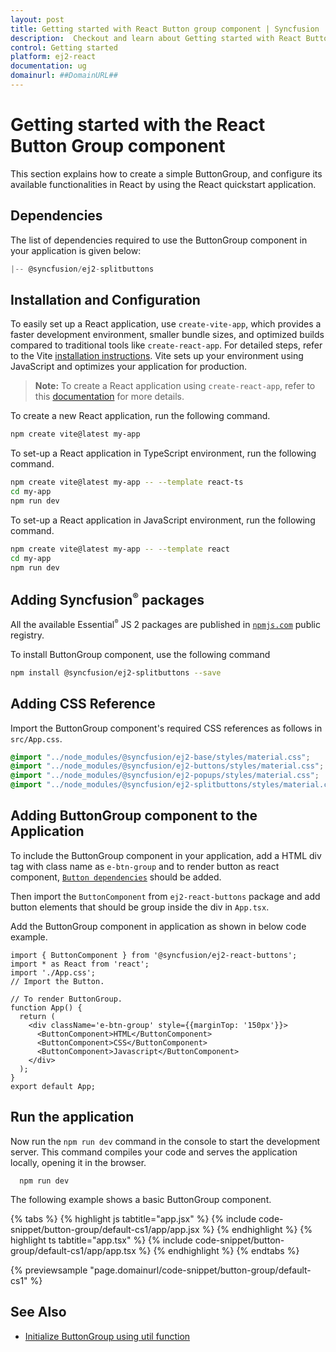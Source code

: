 ```yaml
---
layout: post
title: Getting started with React Button group component | Syncfusion
description:  Checkout and learn about Getting started with React Button group component of Syncfusion Essential JS 2 and more details.
control: Getting started 
platform: ej2-react
documentation: ug
domainurl: ##DomainURL##
---
```


# Getting started with the React Button Group component

This section explains how to create a simple ButtonGroup, and configure its available functionalities in React by using the React quickstart application.

## Dependencies

The list of dependencies required to use the ButtonGroup component in your application is given below:

```javascript
|-- @syncfusion/ej2-splitbuttons
```

## Installation and Configuration

To easily set up a React application, use `create-vite-app`, which provides a faster development environment, smaller bundle sizes, and optimized builds compared to traditional tools like `create-react-app`. For detailed steps, refer to the Vite [installation instructions](https://vitejs.dev/guide/). Vite sets up your environment using JavaScript and optimizes your application for production.

> **Note:**  To create a React application using `create-react-app`, refer to this [documentation](https://ej2.syncfusion.com/react/documentation/getting-started/create-app) for more details.

To create a new React application, run the following command.

```bash
npm create vite@latest my-app
```
To set-up a React application in TypeScript environment, run the following command.

```bash
npm create vite@latest my-app -- --template react-ts
cd my-app
npm run dev
```
To set-up a React application in JavaScript environment, run the following command.

```bash
npm create vite@latest my-app -- --template react
cd my-app
npm run dev
```


## Adding Syncfusion<sup style="font-size:70%">&reg;</sup> packages

All the available Essential<sup style="font-size:70%">&reg;</sup> JS 2 packages are published in [`npmjs.com`](https://www.npmjs.com/~syncfusionorg) public registry.

To install ButtonGroup component, use the following command

```bash
npm install @syncfusion/ej2-splitbuttons --save
```

## Adding CSS Reference

Import the ButtonGroup component's required CSS references as follows in `src/App.css`.

```css
@import "../node_modules/@syncfusion/ej2-base/styles/material.css";
@import "../node_modules/@syncfusion/ej2-buttons/styles/material.css";
@import "../node_modules/@syncfusion/ej2-popups/styles/material.css";
@import "../node_modules/@syncfusion/ej2-splitbuttons/styles/material.css";
```

## Adding ButtonGroup component to the Application

To include the ButtonGroup component in your application, add a HTML div tag with class name as `e-btn-group` and to render button
as react component, [`Button dependencies`](./../button/getting-started#dependencies) should be added.

Then import the `ButtonComponent` from `ej2-react-buttons` package and add button
elements that should be group inside the div in `App.tsx`.

Add the ButtonGroup component in application as shown in below code example.



```tsx
import { ButtonComponent } from '@syncfusion/ej2-react-buttons';
import * as React from 'react';
import './App.css';
// Import the Button.

// To render ButtonGroup.
function App() {
  return (
    <div className='e-btn-group' style={{marginTop: '150px'}}>
      <ButtonComponent>HTML</ButtonComponent>
      <ButtonComponent>CSS</ButtonComponent>
      <ButtonComponent>Javascript</ButtonComponent>
    </div>
  );
}
export default App;

```

## Run the application

Now run the `npm run dev` command in the console to start the development server. This command compiles your code and serves the application locally, opening it in the browser.

  ```
    npm run dev
  ```

The following example shows a basic ButtonGroup component.

{% tabs %}
{% highlight js tabtitle="app.jsx" %}
{% include code-snippet/button-group/default-cs1/app/app.jsx %}
{% endhighlight %}
{% highlight ts tabtitle="app.tsx" %}
{% include code-snippet/button-group/default-cs1/app/app.tsx %}
{% endhighlight %}
{% endtabs %}

 {% previewsample "page.domainurl/code-snippet/button-group/default-cs1" %}

## See Also

* [Initialize ButtonGroup using util function](./how-to/initialize-buttongroup-using-util-function)